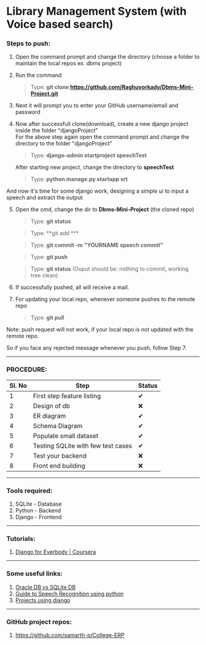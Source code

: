 # Library Management System (with Voice based search)


### Steps to push:

1. Open the command prompt and change the directory (choose a folder to maintain the local repos ex. dbms project)

2. Run the command

	> Type: **git clone https://github.com/Raghuvorkady/Dbms-Mini-Project.git**

3. Next it will prompt you to enter your GitHub username/email and password

4. Now after successfull clone(download), create a new django project inside the folder "djangoProject"<br>For the above step again open the command prompt and change the directory to the folder "djangoProject"

	> Type: **django-admin startproject speechTest**

	After starting new project, change the directory to **speechTest**

	> Type: **python manage.py startapp srt**

And now it's time for some django work, designing a simple ui to input a speech and extract the output

5. Open the cmd, change the dir to **Dbms-Mini-Project** (the cloned repo)

	> Type: **git status**

	> Type: **git add ***

	> Type: **git commit -m "YOURNAME speech commit"**

	> Type: **git push**

	> Type: **git status**
	(Ouput should be: nothing to commit, working tree clean)

6. If successfully pushed, all will receive a mail.

7. For updating your local repo, whenever someone pushes to the remote repo
	> Type: **git pull**

Note: push request will not work, if your local repo is not updated with the remote repo.

So if you face any rejected message whenever you push, follow Step 7.

---

### PROCEDURE:
| Sl. No | Step | Status |
| --- | --- | --- |
| 1 | First step feature listing | ✔ |
| 2 | Design of db | ❌ |
| 3 | ER diagram | ✔ |
| 4 | Schema Diagram | ✔ |
| 5 | Populate small dataset | ✔ |
| 6 | Testing SQLite with few test cases | ✔ |
| 7 | Test your backend | ❌ |
| 8 | Front end building | ❌ |
***
### Tools required:
1. SQLite - Database
2. Python - Backend
3. Django - Frontend
***
### Tutorials:
1. [Django for Everbody | Coursera](https://www.coursera.org/specializations/django?utm_campaign=email-coursera-blast-july-20-django-for-everybody&utm_content=email&utm_medium=institutions&utm_source=umich)
***
### Some useful links:
1. [Oracle DB vs SQLite DB](https://db-engines.com/en/system/Oracle%3BSQLite)
2. [Guide to Speech Recognition using python](https://realpython.com/python-speech-recognition/)
3. [Projects using django](https://data-flair.training/blogs/django-project-ideas/)
***
### GitHub project repos:
1. https://github.com/samarth-p/College-ERP
